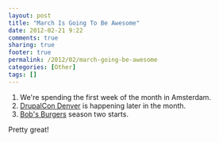 ```yaml
---
layout: post
title: "March Is Going To Be Awesome"
date: 2012-02-21 9:22
comments: true
sharing: true
footer: true
permalink: /2012/02/march-going-be-awesome
categories: [Other]
tags: []
---
```

1. We're spending the first week of the month in Amsterdam.
2. [DrupalCon Denver](http://denver2012.drupal.org/) is happening later in the month.
3. [Bob's Burgers](http://en.wikipedia.org/wiki/Bob%27s_Burgers) season two starts.

Pretty great!